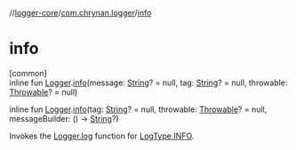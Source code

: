 //[logger-core](../../index.md)/[com.chrynan.logger](index.md)/[info](info.md)

# info

[common]\
inline fun [Logger](-logger/index.md).[info](info.md)(message: [String](https://kotlinlang.org/api/latest/jvm/stdlib/kotlin/-string/index.html)? = null, tag: [String](https://kotlinlang.org/api/latest/jvm/stdlib/kotlin/-string/index.html)? = null, throwable: [Throwable](https://kotlinlang.org/api/latest/jvm/stdlib/kotlin/-throwable/index.html)? = null)

inline fun [Logger](-logger/index.md).[info](info.md)(tag: [String](https://kotlinlang.org/api/latest/jvm/stdlib/kotlin/-string/index.html)? = null, throwable: [Throwable](https://kotlinlang.org/api/latest/jvm/stdlib/kotlin/-throwable/index.html)? = null, messageBuilder: () -&gt; [String](https://kotlinlang.org/api/latest/jvm/stdlib/kotlin/-string/index.html)?)

Invokes the [Logger.log](-logger/log.md) function for [LogType.INFO](-log-type/-i-n-f-o/index.md).
